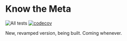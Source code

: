 # Know the Meta 
![All tests](https://github.com/madarasz/KnowTheMeta/workflows/All%20tests/badge.svg) [![codecov](https://codecov.io/gh/madarasz/KnowTheMeta/branch/master/graph/badge.svg)](https://codecov.io/gh/madarasz/KnowTheMeta)

New, revamped version, being built. Coming whenever.

